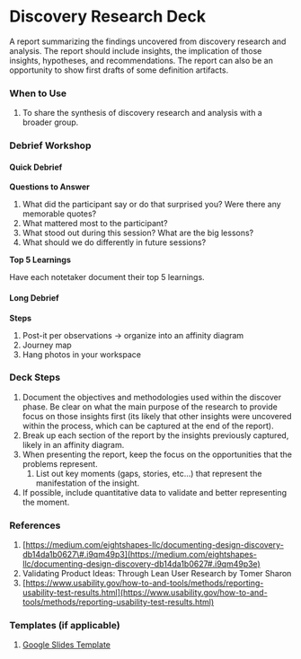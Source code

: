 # Discovery Research Deck

A report summarizing the findings uncovered from discovery research and analysis. The report should include insights, the implication of those insights, hypotheses, and recommendations. The report can also be an opportunity to show first drafts of some definition artifacts.

### When to Use

1. To share the synthesis of discovery research and analysis with a broader group.

### Debrief Workshop

#### Quick Debrief

**Questions to Answer**

1. What did the participant say or do that surprised you? Were there any memorable quotes?
2. What mattered most to the participant?
3. What stood out during this session? What are the big lessons?
4. What should we do differently in future sessions?

**Top 5 Learnings**

Have each notetaker document their top 5 learnings.

#### Long Debrief

**Steps**

1. Post-it per observations -&gt; organize into an affinity diagram
2. Journey map
3. Hang photos in your workspace

### Deck Steps

1. Document the objectives and methodologies used within the discover phase. Be clear on what the main purpose of the research to provide focus on those insights first \(its likely that other insights were uncovered within the process, which can be captured at the end of the report\).
2. Break up each section of the report by the insights previously captured, likely in an affinity diagram.
3. When presenting the report, keep the focus on the opportunities that the problems represent.
   1. List out key moments \(gaps, stories, etc…\) that represent the manifestation of the insight.
4. If possible, include quantitative data to validate and better representing the moment.

### References

1. [https://medium.com/eightshapes-llc/documenting-design-discovery-db14da1b0627\#.i9qm49p3](https://medium.com/eightshapes-llc/documenting-design-discovery-db14da1b0627#.i9qm49p3e) 
2. Validating Product Ideas: Through Lean User Research by Tomer Sharon
3. [https://www.usability.gov/how-to-and-tools/methods/reporting-usability-test-results.html](https://www.usability.gov/how-to-and-tools/methods/reporting-usability-test-results.html)



### Templates \(if applicable\)

1. [Google Slides Template](https://docs.google.com/presentation/d/1hF6y-XbLkGIjhfYOr3NYP7RMFMHUfQpusduAUabokiQ/edit?usp=sharing)



